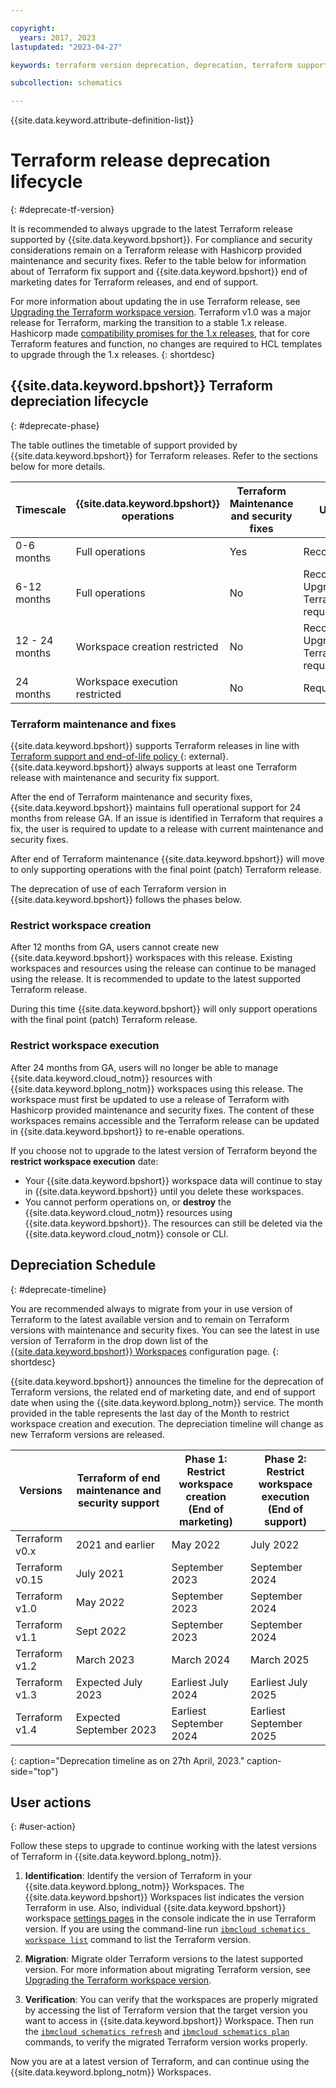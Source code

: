 ```yaml
---

copyright:
  years: 2017, 2023
lastupdated: "2023-04-27"

keywords: terraform version deprecation, deprecation, terraform support schematics

subcollection: schematics

---
```


{{site.data.keyword.attribute-definition-list}}

# Terraform release deprecation lifecycle 
{: #deprecate-tf-version}

It is recommended to always upgrade to the latest Terraform release supported by {{site.data.keyword.bpshort}}. For compliance and security considerations remain on a Terraform release with Hashicorp provided maintenance and security fixes. Refer to the table below for information about of Terraform fix support and {{site.data.keyword.bpshort}} end of marketing dates for Terraform releases, and end of support.     

For more information about updating the in use Terraform release, see [Upgrading the Terraform workspace version](/docs/schematics?topic=schematics-migrating-terraform-version#migrate-steps12). Terraform v1.0 was a major release for Terraform, marking the transition to a stable 1.x release. Hashicorp made [compatibility promises for the 1.x releases](https://developer.hashicorp.com/terraform/language/v1-compatibility-promises), that for core Terraform features and function, no changes are required to HCL templates to upgrade through the 1.x releases. 
{: shortdesc} 

## {{site.data.keyword.bpshort}} Terraform depreciation lifecycle 
{: #deprecate-phase}

The table outlines the timetable of support provided by {{site.data.keyword.bpshort}} for Terraform releases. Refer to the sections below for more details.   


|Timescale | {{site.data.keyword.bpshort}} <br> operations | Terraform Maintenance <br> and security fixes | Upgrade | 
| -- | -- | --| --| 
| 0-6 months  | Full operations | Yes | Recommended |
| 6-12 months | Full operations | No  | Recommended. Upgrade if Terraform fix required  |
| 12 - 24 months |	Workspace creation restricted | No  | Recommended. Upgrade if Terraform fix required | 	
| 24 months | Workspace execution restricted | No | Required | 

### Terraform maintenance and fixes 
{{site.data.keyword.bpshort}} supports Terraform releases in line with [Terraform support and end-of-life policy ](https://support.hashicorp.com/hc/en-us/articles/360021185113-Support-Period-and-End-of-Life-EOL-Policy){: external}. {{site.data.keyword.bpshort}} always supports at least one Terraform release with maintenance and security fix support. 

After the end of Terraform maintenance and security fixes, {{site.data.keyword.bpshort}} maintains full operational support for 24 months from release GA. If an issue is identified in Terraform that requires a fix, the user is required to update to a release with current maintenance and security fixes. 

After end of Terraform maintenance {{site.data.keyword.bpshort}} will move to only supporting operations with the final point (patch) Terraform release. 

The deprecation of use of each Terraform version in {{site.data.keyword.bpshort}} follows the phases below. 

### Restrict workspace creation 
After 12 months from GA, users cannot create new {{site.data.keyword.bpshort}} workspaces with this release. Existing workspaces and resources using the release can continue to be managed using the release. It is recommended to update to the latest supported Terraform release.  

During this time {{site.data.keyword.bpshort}} will only support operations with the final point (patch) Terraform release.   

### Restrict workspace execution
After 24 months from GA, users will no longer be able to manage {{site.data.keyword.cloud_notm}} resources with {{site.data.keyword.bplong_notm}} workspaces using this release. The workspace must first be updated to use a release of Terraform with Hashicorp provided maintenance and security fixes. The content of these workspaces remains accessible and the Terraform release can be updated in {{site.data.keyword.bpshort}} to re-enable operations.     

If you choose not to upgrade to the latest version of Terraform beyond the **restrict workspace execution** date:
- Your {{site.data.keyword.bpshort}} workspace data will continue to stay in {{site.data.keyword.bpshort}} until you delete these workspaces.
- You cannot perform operations on, or **destroy** the {{site.data.keyword.cloud_notm}} resources using {{site.data.keyword.bpshort}}. The resources can still be deleted via the {{site.data.keyword.cloud_notm}} console or CLI. 

## Depreciation Schedule
{: #deprecate-timeline} 

You are recommended always to migrate from your in use version of Terraform to the latest available version and to remain on Terraform versions with maintenance and security fixes. You can see the latest in use version of Terraform in the drop down list of the [{{site.data.keyword.bpshort}} Workspaces](https://cloud.ibm.com/schematics/workspaces/create) configuration page. 
{: shortdesc}

{{site.data.keyword.bpshort}} announces the timeline for the deprecation of Terraform versions, the related end of marketing date, and end of support date when using the {{site.data.keyword.bplong_notm}} service. The month provided in the table represents the last day of the Month to restrict workspace creation and execution. The depreciation timeline will change as new Terraform versions are released.  

|Versions | Terraform of end maintenance and security support | Phase 1: Restrict workspace creation <br> (End of marketing)|    Phase 2: Restrict workspace execution <br> (End of support)|      
| -- | -- | --| --|
| Terraform v0.x  | 2021 and earlier | May 2022 |  July 2022 |     
| Terraform v0.15 | July 2021 | September 2023  |	September 2024	|	
| Terraform v1.0 |	May 2022 | September 2023 | September 2024	|	
| Terraform v1.1 |  Sept 2022 | September 2023 | September 2024	|	
| Terraform v1.2 |  March 2023 | March 2024	|	March 2025	|	
| Terraform v1.3 |  Expected July 2023 | Earliest July 2024	|  Earliest	July 2025	|	
| Terraform v1.4 |	Expected September 2023 | Earliest September 2024  |  Earliest September 2025 |	
{: caption="Deprecation timeline as on 27th April, 2023." caption-side="top"}

## User actions
{: #user-action}

Follow these steps to upgrade to continue working with the latest versions of Terraform in {{site.data.keyword.bplong_notm}}.

1. **Identification**: Identify the version of Terraform in your {{site.data.keyword.bplong_notm}} Workspaces. The {{site.data.keyword.bpshort}} Workspaces list indicates the version Terraform in use. Also, individual {{site.data.keyword.bpshort}} workspace [settings pages](/docs/schematics?topic=schematics-workspace-setup#import-template) in the console indicate the in use Terraform version. If you are using the command-line run [`ibmcloud schematics workspace list`](/docs/schematics?topic=schematics-schematics-cli-reference#schematics-workspace-list) command to list the Terraform version.

2. **Migration**: Migrate older Terraform versions to the latest supported version. For more information about migrating Terraform version, see [Upgrading the Terraform workspace version](/docs/schematics?topic=schematics-migrating-terraform-version#migrate-steps12).

3. **Verification**: You can verify that the workspaces are properly migrated by accessing the list of Terraform version that the target version you want to access in {{site.data.keyword.bpshort}} Workspace. Then run the [`ibmcloud schematics refresh`](/docs/schematics?topic=schematics-schematics-cli-reference#schematics-refresh) and [`ibmcloud schematics plan`](/docs/schematics?topic=schematics-schematics-cli-reference#schematics-plan) commands, to verify the migrated Terraform version works properly.

Now you are at a latest version of Terraform, and can continue using the {{site.data.keyword.bplong_notm}} Workspaces.

